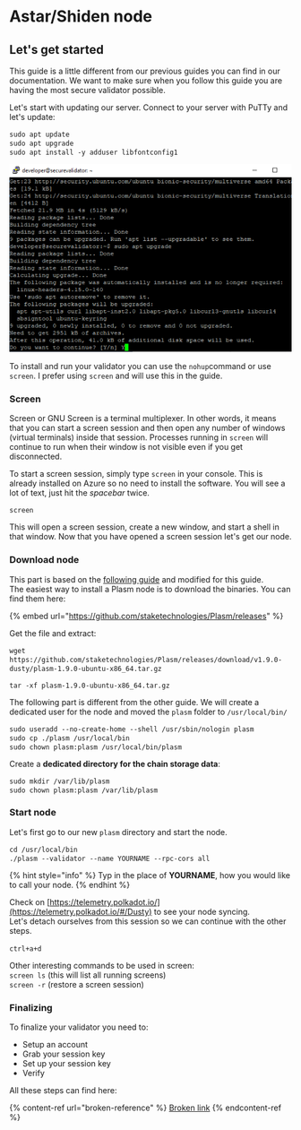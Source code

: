 # Astar/Shiden node

## Let's get started

This guide is a little different from our previous guides you can find in our documentation. We want to make sure when you follow this guide you are having the most secure validator possible.

Let's start with updating our server. Connect to your server with PuTTy and let's update:

```
sudo apt update
sudo apt upgrade
sudo apt install -y adduser libfontconfig1
```

![](<../../../.gitbook/assets/image (21).png>)

To install and run your validator you can use the `nohup`command or use `screen`. I prefer using `screen` and will use this in the guide.

### Screen

Screen or GNU Screen is a terminal multiplexer. In other words, it means that you can start a screen session and then open any number of windows (virtual terminals) inside that session. Processes running in `screen` will continue to run when their window is not visible even if you get disconnected.

To start a screen session, simply type `screen` in your console. This is already installed on Azure so no need to install the software. You will see a lot of text, just hit the _spacebar_ twice.&#x20;

```
screen
```

This will open a screen session, create a new window, and start a shell in that window. Now that you have opened a screen session let's get our node.

### Download node

This part is based on the [following guide](https://medium.com/plasm-network/become-a-plasm-network-validator-c212085cc72e) and modified for this guide.\
The easiest way to install a Plasm node is to download the binaries. You can find them here:&#x20;

{% embed url="https://github.com/staketechnologies/Plasm/releases" %}

Get the file and extract:

```
wget https://github.com/staketechnologies/Plasm/releases/download/v1.9.0-dusty/plasm-1.9.0-ubuntu-x86_64.tar.gz
```

```
tar -xf plasm-1.9.0-ubuntu-x86_64.tar.gz
```

The following part is different from the other guide. We will create a dedicated user for the node and moved the `plasm` folder to `/usr/local/bin/`

```
sudo useradd --no-create-home --shell /usr/sbin/nologin plasm
sudo cp ./plasm /usr/local/bin
sudo chown plasm:plasm /usr/local/bin/plasm
```

Create a **dedicated directory for the chain storage data**:

```
sudo mkdir /var/lib/plasm
sudo chown plasm:plasm /var/lib/plasm
```

### Start node

Let's first go to our new `plasm` directory and start the node.

```
cd /usr/local/bin
./plasm --validator --name YOURNAME --rpc-cors all
```

{% hint style="info" %}
&#x20;Typ in the place of **YOURNAME**, how you would like to call your node.
{% endhint %}

Check on [https://telemetry.polkadot.io/](https://telemetry.polkadot.io/#/Dusty) to see your node syncing.\
Let's detach ourselves from this session so we can continue with the other steps.&#x20;

`ctrl+a+d`

Other interesting commands to be used in screen:\
`screen ls` (this will list all running screens)\
`screen -r` (restore a screen session)

### Finalizing

To finalize your validator you need to:

* Setup an account
* Grab your session key
* Set up your session key
* Verify

All these steps can find here:

{% content-ref url="broken-reference" %}
[Broken link](broken-reference)
{% endcontent-ref %}

